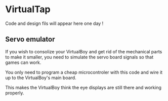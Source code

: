 # VirtualTap

Code and design fils will appear here one day !

## Servo emulator

If you wish to consolize your VirtualBoy and get rid of the mechanical parts to make it smaller, you need to simulate the servo board signals so that games can work.

You only need to program a cheap microcontroler with this code and wire it up to the VirtualBoy's main board.

This makes the VirtualBoy think the eye displays are still there and working properly.